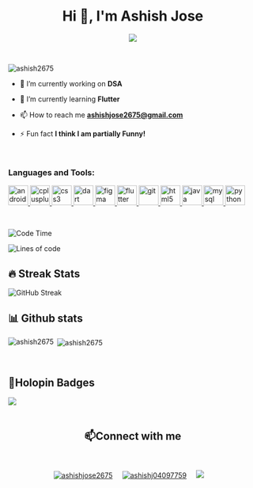<h1 align="center">Hi 👋, I'm Ashish Jose</h1>
<!-- <h3 align="center">A passionate developer from India</h3> -->
<p align="center">
<!--   <a href="https://github.com/cyblogerz"> -->
 <img src="https://readme-typing-svg.herokuapp.com/?lines=Full-stack%20web%20and%20app%20developer;AI%20ML%20Enthusiast;Flutter%20developer;Always%20learning%20new%20things&font=Fira%20Code&center=true&width=440&height=45&color=f75c7e&vCenter=true&size=22"></a>
</p>
<br>

<p align="left"> <img src="https://komarev.com/ghpvc/?username=ashish2675&label=Profile%20views&color=009dff&style=plastic" alt="ashish2675" /> </p>

<!--<p align="left"> <a href="https://twitter.com/ashishj04097759" target="blank"><img src="https://img.shields.io/twitter/follow/ashishj04097759?logo=twitter&style=for-the-badge" alt="ashishj04097759" /></a> </p>-->

- 🔭 I’m currently working on **DSA**

- 🌱 I’m currently learning **Flutter**

- 📫 How to reach me **ashishjose2675@gmail.com**

- ⚡ Fun fact **I think I am partially Funny!**

<br>
<h3 align="left">Languages and Tools:</h3>
<p align="left"> <a href="https://developer.android.com" target="_blank" rel="noreferrer"> <img src="https://www.vectorlogo.zone/logos/android/android-icon.svg" alt="android" width="40" height="40"/> </a> <a href="https://www.w3schools.com/cpp/" target="_blank" rel="noreferrer"> <img src="https://www.reshot.com/preview-assets/icons/BDK84XARHC/c-BDK84XARHC.svg" alt="cplusplus" width="40" height="40"/> </a> <a href="https://www.w3schools.com/css/" target="_blank" rel="noreferrer"> <img src="https://www.vectorlogo.zone/logos/w3_css/w3_css-official.svg" alt="css3" width="40" height="40"/> </a> <a href="https://dart.dev" target="_blank" rel="noreferrer"> <img src="https://www.vectorlogo.zone/logos/dartlang/dartlang-icon.svg" alt="dart" width="40" height="40"/> </a> <a href="https://www.figma.com/" target="_blank" rel="noreferrer"> <img src="https://www.vectorlogo.zone/logos/figma/figma-icon.svg" alt="figma" width="40" height="40"/> </a> <a href="https://flutter.dev" target="_blank" rel="noreferrer"> <img src="https://www.vectorlogo.zone/logos/flutterio/flutterio-icon.svg" alt="flutter" width="40" height="40"/> </a> <a href="https://git-scm.com/" target="_blank" rel="noreferrer"> <img src="https://www.vectorlogo.zone/logos/git-scm/git-scm-icon.svg" alt="git" width="40" height="40"/> </a> <a href="https://www.w3.org/html/" target="_blank" rel="noreferrer"> <img src="https://www.vectorlogo.zone/logos/w3_html5/w3_html5-icon.svg" alt="html5" width="40" height="40"/> </a> <a href="https://www.java.com" target="_blank" rel="noreferrer"> <img src="https://www.vectorlogo.zone/logos/java/java-icon.svg" alt="java" width="40" height="40"/> </a> <a href="https://www.mysql.com/" target="_blank" rel="noreferrer"> <img src="https://www.vectorlogo.zone/logos/mysql/mysql-icon.svg" alt="mysql" width="40" height="40"/> </a> <a href="https://www.python.org" target="_blank" rel="noreferrer"> <img src="https://www.vectorlogo.zone/logos/python/python-icon.svg" alt="python" width="40" height="40"/> </a> </p>
<br>
<!-- [![@ashishjose's Holopin board](https://holopin.me/ashishjose)](https://holopin.io/@ashishjose) -->

<!--START_SECTION:waka-->
![Code Time](http://img.shields.io/badge/Code%20Time-264%20hrs%2043%20mins-blue)

![Lines of code](https://img.shields.io/badge/From%20Hello%20World%20I%27ve%20Written-14.8%20million%20lines%20of%20code-blue)


## 🔥 Streak Stats


<!--<p><img align="center" src="https://github-readme-streak-stats.herokuapp.com/?user=ashish2675&theme=highcontrast" alt="ashish2675" /></p>-->
<p><img align = "center" src="https://streak-stats.demolab.com/?user=ashish2675&theme=tokyonight-duo" alt="GitHub Streak" /></p>


## 📊 Github stats

<p><img align="left" src="https://github-readme-stats.vercel.app/api/top-langs?username=ashish2675&show_icons=true&theme=merko&locale=en&layout=compact" alt="ashish2675" /></p>

<p>&nbsp;<img align="center" src="https://github-readme-stats.vercel.app/api?username=ashish2675&show_icons=true&theme=merko&locale=en&layout=compact" alt="ashish2675" /></p>
<br>

<!--<a href="https://github.com/ashutosh00710/github-readme-activity-graph"><img alt="Ashish's Activity Graph" src="https://denvercoder1-activity-graph.herokuapp.com/graph/?username=ashish2675&bg_color=1F222E&color=F8D866&line=F85D7F&point=FFFFFF&hide_border=true" /></a>
<br>-->

## 🌆Holopin Badges

<p><img align="left" src="https://www.holopin.me/ashishjose" /></p>
<br>

<br>
 <h2 align="center">📫Connect with me</h2>

<br>
<p align="center">
<a href ="https://linkedin.com/in/ashishjose2675" target="blank"><img src="https://img.shields.io/badge/linkedin-%230077B5.svg?&style=for-the-badge&logo=linkedin&logoColor=white" alt="ashishjose2675"/></a>&nbsp;&nbsp;&nbsp;&nbsp;
<a href="https://twitter.com/ashishj04097759" target="blank"><img src="https://img.shields.io/badge/twitter-%231DA1F2.svg?&style=for-the-badge&logo=twitter&logoColor=white" alt="ashishj04097759" /></a>&nbsp;&nbsp;&nbsp;&nbsp;
<a href="mailto:ashishjose2675@gmail.com?subject=Hey%20Ashish,%20From%20Github"><img src="https://img.shields.io/badge/gmail-%23D14836.svg?&style=for-the-badge&logo=gmail&logoColor=white" /></a>&nbsp;&nbsp;&nbsp;&nbsp;
<!--<a href="https://instagram.com/_.aaashh._" target="blank"><img src="https://www.vectorlogo.zone/logos/instagram/instagram-ar21.svg" alt="_.aaashh._"/></a>&nbsp;&nbsp;&nbsp;&nbsp;
<a href="https://fb.com/ashish.jose.589" target="blank"><img align="center" src="https://raw.githubusercontent.com/rahuldkjain/github-profile-readme-generator/master/src/images/icons/Social/facebook.svg" alt="ashish.jose.589" height="30" width="40" /></a>
<a href="https://discord.gg/https://discord.gg/WUWKRVCVpk" target="blank"><img src="https://img.shields.io/badge/Discord%20-%20purple
" alt="https://discord.gg/WUWKRVCVpk" /></a>&nbsp;&nbsp;&nbsp;&nbsp;
<a href="https://www.youtube.com/c/ashish jose" target="blank"><img align="center" src="https://raw.githubusercontent.com/rahuldkjain/github-profile-readme-generator/master/src/images/icons/Social/youtube.svg" alt="ashish jose" height="30" width="40" /></a>-->
</p>
